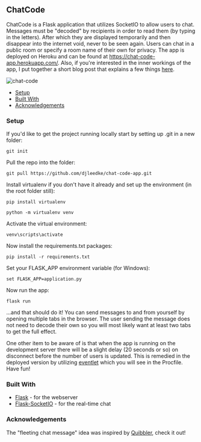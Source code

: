 ## ChatCode
ChatCode is a Flask application that utilizes SocketIO to allow users to chat.  Messages must be "decoded" by recipients in order to read them (by typing in the letters). After which they are displayed temporarily and then disappear into the internet void, never to be seen again. Users can chat in a public room or specify a room name of their own for privacy. The app is deployed on Heroku and can be found at https://chat-code-app.herokuapp.com/.  Also, if you're interested in the inner workings of the app, I put together a short blog post that explains a few things [here](https://www.code-deejay.com/introducing-chat-code/).

![chat-code](https://user-images.githubusercontent.com/33850990/88751848-1f258c80-d11e-11ea-8e2d-0ee1dc42bed7.gif)

- [Setup](#setup)
- [Built With](#built-with)
- [Acknowledgements](#acknowledgements)

### Setup
If you'd like to get the project running locally start by setting up .git in a new folder:
```
git init
```

Pull the repo into the folder:
```
git pull https://github.com/djleedke/chat-code-app.git
```

Install virtualenv if you don't have it already and set up the environment (in the root folder still): 
```
pip install virtualenv
```
```
python -m virtualenv venv
```

Activate the virtual environment:
```
venv\scripts\activate
```

Now install the requirements.txt packages:
```
pip install -r requirements.txt
```

Set your FLASK_APP environment variable (for Windows):
```
set FLASK_APP=application.py
```

Now run the app:
```
flask run
```

...and that should do it!  You can send messages to and from yourself by opening multiple tabs in the browser.  The user sending the message does not need to decode their own so you will most likely want at least two tabs to get the full effect.  

One other item to be aware of is that when the app is running on the development server there will be a slight delay (20 seconds or so) on disconnect before the number of users is updated. This is remedied in the deployed version by utilizing [eventlet](http://eventlet.net/) which you will see in the Procfile.  Have fun!

### Built With

- [Flask](https://flask.palletsprojects.com/en/1.1.x/) - for the webserver
- [Flask-SocketIO](https://flask-socketio.readthedocs.io/en/latest/) - for the real-time chat

### Acknowledgements

The "fleeting chat message" idea was inspired by [Quibbler](http://quibbler.co/), check it out! 
